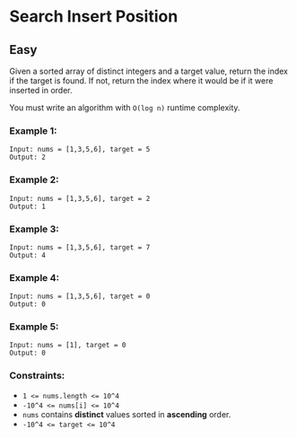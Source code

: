 # Search Insert Position
## Easy
Given a sorted array of distinct integers and a target value, return the index if the target is found. If not, return the index where it would be if it were inserted in order.

You must write an algorithm with `O(log n)` runtime complexity.

### Example 1:
```
Input: nums = [1,3,5,6], target = 5
Output: 2
```

### Example 2:
```
Input: nums = [1,3,5,6], target = 2
Output: 1
```

### Example 3:
```
Input: nums = [1,3,5,6], target = 7
Output: 4
```

### Example 4:
```
Input: nums = [1,3,5,6], target = 0
Output: 0
```

### Example 5:
```
Input: nums = [1], target = 0
Output: 0
```

### Constraints:
- `1 <= nums.length <= 10^4`
- `-10^4 <= nums[i] <= 10^4`
- `nums` contains **distinct** values sorted in **ascending** order.
- `-10^4 <= target <= 10^4`

